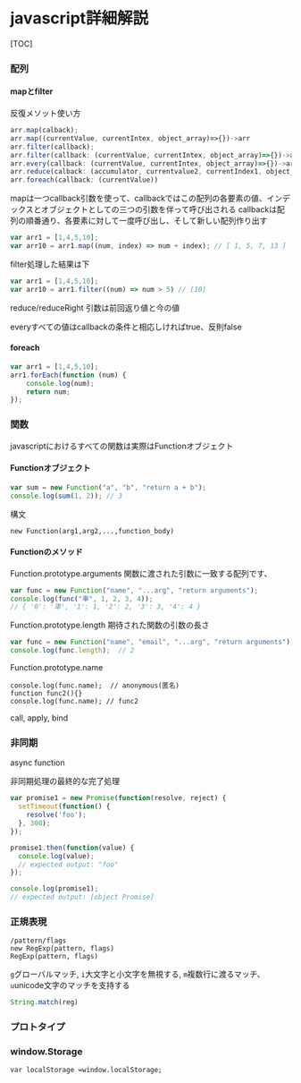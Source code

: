 # javascript詳細解説
[TOC]

### 配列
#### mapとfilter
反復メソット使い方
``` javascript
arr.map(calback);
arr.map((currentValue, currentIntex, object_array)=>{})->arr
arr.filter(callback);
arr.filter(callback: (currentValue, currentIntex, object_array)=>{})->arr
arr.every(callback: (currentValue, currentIntex, object_array)=>{})->arr
arr.reduce(calback: (accumulator, currentvalue2, currentIndex1, object_array))->arr
arr.foreach(callback: (currentValue))

```
mapは一つcallback引数を使って、callbackではこの配列の各要素の値、インデックスとオブジェクトとしての三つの引数を伴って呼び出される
callbackは配列の順番通り、各要素に対して一度呼び出し、そして新しい配列作り出す
``` javascript
var arr1 = [1,4,5,10];
var arr10 = arr1.map((num, index) => num + index); // [ 1, 5, 7, 13 ]
```

filter処理した結果は下
``` javascript
var arr1 = [1,4,5,10];
var arr10 = arr1.filter((num) => num > 5) // [10]
```

reduce/reduceRight
引数は前回返り値と今の値

everyすべての値はcallbackの条件と相応しければtrue、反則false

#### foreach
``` javascript
var arr1 = [1,4,5,10];
arr1.forEach(function (num) {
    console.log(num);
    return num;
});
```

### 関数
javascriptにおけるすべての関数は実際はFunctionオブジェクト
#### Functionオブジェクト
``` javascript
var sum = new Function("a", "b", "return a + b");
console.log(sum(1, 2)); // 3
```
構文
```
new Function(arg1,arg2,...,function_body)
```
#### Functionのメソッド
Function.prototype.arguments
関数に渡された引数に一致する配列です、
``` javascript
var func = new Function("name", "...arg", "return arguments");
console.log(func("車", 1, 2, 3, 4));
// { '0': '車', '1': 1, '2': 2, '3': 3, '4': 4 }
```
Function.prototype.length
期待された関数の引数の長さ
``` javascript
var func = new Function("name", "email", "...arg", "return arguments");
console.log(func.length);  // 2
```
Function.prototype.name
```
console.log(func.name);  // anonymous(匿名)
function func2(){}
console.log(func.name); // func2
```

call, apply, bind
### 非同期
async function



非同期処理の最終的な完了処理

``` javascript
var promise1 = new Promise(function(resolve, reject) {
  setTimeout(function() {
    resolve('foo');
  }, 300);
});

promise1.then(function(value) {
  console.log(value);
  // expected output: "foo"
});

console.log(promise1);
// expected output: [object Promise]
```

### 正規表現
```
/pattern/flags
new RegExp(pattern, flags)
RegExp(pattern, flags)
```
`g`グローバルマッチ, `i`大文字と小文字を無視する, `m`複数行に渡るマッチ、`u`unicode文字のマッチを支持する
``` javascript
String.match(reg)
```


### プロトタイプ

### window.Storage
```
var localStorage =window.localStorage;
```